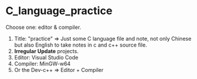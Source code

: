 # C_language_practice
Choose one: editor & compiler.
1. Title: "practice" => Just some C language file and note, not only Chinese but also English to take notes in c and c++ source file.
2. **Irregular Update** projects.
3. Editor: Visual Studio Code
4. Compiler: MinGW-w64
5. Or the Dev-c++ => Editor + Compiler
